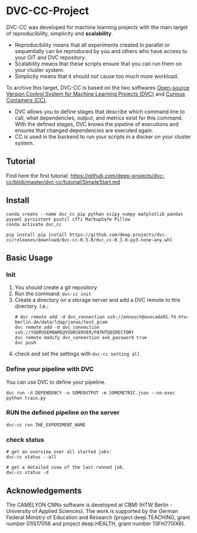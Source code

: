 # DVC-CC-Project

DVC-CC was developed for machine learning projects with the main target of reproducibility, simplicity and **scalability**.

- Reproducibility means that all experiments created in parallel or sequentially can be reproduced by you and others who have access to your GIT and DVC repository.
- Scalability means that these scripts ensure that you can run them on your cluster system.
- Simplicity means that it should not cause too much more workload.

To archive this target, DVC-CC is based on the two softwares [Open-source Version Control System for Machine Learning Projects (DVC)](https://dvc.org/) and [Curious Containers (CC)](https://www.curious-containers.cc/).
- DVC allows you to define stages that describe which command line to call, what dependencies, output, and metrics exist for this command. With the defined stages, DVC knows the pipeline of executions and ensures that changed dependencies are executed again.
- CC is used in the backend to run your scripts in a docker on your cluster system.


## Tutorial
Find here the first tutorial: https://github.com/deep-projects/dvc-cc/blob/master/dvc-cc/tutorial/SimpleStart.md

## Install
```
conda create --name dvc_cc pip python scipy numpy matplotlib pandas pyyaml pyrsistent psutil cffi MarkupSafe Pillow
conda activate dvc_cc

pip install pip install https://github.com/deep-projects/dvc-cc/releases/download/dvc-cc-0.3.0/dvc_cc-0.3.0-py3-none-any.whl
```

## Basic Usage

### Init

1. You should create a git repository
2. Run the command: `dvc-cc init`
3. Create a directory on a storage server and add a DVC remote to this directory. I.e.:
    ```
    # dvc remote add -d dvc_connection ssh://annusch@avocado01.f4.htw-berlin.de/data/ldap/jonas/test_pcam
    dvc remote add -d dvc_connection ssh://YOURUSERNAME@YOURSERVER/PATHTODIRECTORY
    dvc remote modify dvc_connection ask_password true
    dvc push
    ```
4. check and set the settings with `dvc-cc setting all`

### Define your pipeline with DVC

You can use DVC to define your pipeline.

```
dvc run -d DEPENDENCY -o SOMEOUTPUT -m SOMEMETRIC.json --no-exec python train.py
```

### RUN the defined pipeline on the server
```
dvc-cc run THE_EXPERIMENT_NAME
```

### check status
```
# get an overview over all started jobs:
dvc-cc status --all

# get a detailed view of the last runned job.
dvc-cc status -d
```


## Acknowledgements
The CAMELYON CNNs software is developed at CBMI (HTW Berlin - University of Applied Sciences). The work is supported by the German Federal Ministry of Education and Research (project deep.TEACHING, grant number 01IS17056 and project deep.HEALTH, grant number 13FH770IX6).



